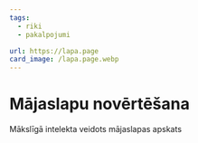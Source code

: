 ```yaml
---
tags:
  - riki
  - pakalpojumi

url: https://lapa.page
card_image: /lapa.page.webp
---
```


# Mājaslapu novērtēšana

Mākslīgā intelekta veidots mājaslapas apskats
